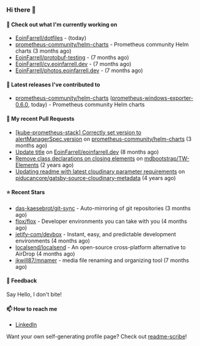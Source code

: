 ### Hi there 👋

#### 👷 Check out what I'm currently working on

- [EoinFarrell/dotfiles](https://github.com/EoinFarrell/dotfiles) -  (today)
- [prometheus-community/helm-charts](https://github.com/prometheus-community/helm-charts) - Prometheus community Helm charts (3 months ago)
- [EoinFarrell/protobuf-testing](https://github.com/EoinFarrell/protobuf-testing) -  (7 months ago)
- [EoinFarrell/cv.eoinfarrell.dev](https://github.com/EoinFarrell/cv.eoinfarrell.dev) -  (7 months ago)
- [EoinFarrell/photos.eoinfarrell.dev](https://github.com/EoinFarrell/photos.eoinfarrell.dev) -  (7 months ago)

#### 🔭 Latest releases I've contributed to

- [prometheus-community/helm-charts](https://github.com/prometheus-community/helm-charts) ([prometheus-windows-exporter-0.6.0](https://github.com/prometheus-community/helm-charts/releases/tag/prometheus-windows-exporter-0.6.0), today) - Prometheus community Helm charts

#### 🔨 My recent Pull Requests

- [[kube-prometheus-stack] Correctly set version to alertManagerSpec.version](https://github.com/prometheus-community/helm-charts/pull/4561) on [prometheus-community/helm-charts](https://github.com/prometheus-community/helm-charts) (3 months ago)
- [Update title](https://github.com/EoinFarrell/eoinfarrell.dev/pull/29) on [EoinFarrell/eoinfarrell.dev](https://github.com/EoinFarrell/eoinfarrell.dev) (8 months ago)
- [Remove class declarations on closing elements](https://github.com/mdbootstrap/TW-Elements/pull/1071) on [mdbootstrap/TW-Elements](https://github.com/mdbootstrap/TW-Elements) (2 years ago)
- [Updating readme with latest cloudinary parameter requirements](https://github.com/piducancore/gatsby-source-cloudinary-metadata/pull/1) on [piducancore/gatsby-source-cloudinary-metadata](https://github.com/piducancore/gatsby-source-cloudinary-metadata) (4 years ago)

#### ⭐ Recent Stars

- [das-kaesebrot/git-sync](https://github.com/das-kaesebrot/git-sync) - Auto-mirroring of git repositories (3 months ago)
- [flox/flox](https://github.com/flox/flox) - Developer environments you can take with you (4 months ago)
- [jetify-com/devbox](https://github.com/jetify-com/devbox) - Instant, easy, and predictable development environments (4 months ago)
- [localsend/localsend](https://github.com/localsend/localsend) - An open-source cross-platform alternative to AirDrop (4 months ago)
- [jkwill87/mnamer](https://github.com/jkwill87/mnamer) - media file renaming and organizing tool (7 months ago)

#### 💬 Feedback

Say Hello, I don't bite!

#### 📫 How to reach me

- [LinkedIn](https://www.linkedin.com/in/eoinfarrell/)

Want your own self-generating profile page? Check out [readme-scribe](https://github.com/muesli/readme-scribe)!

